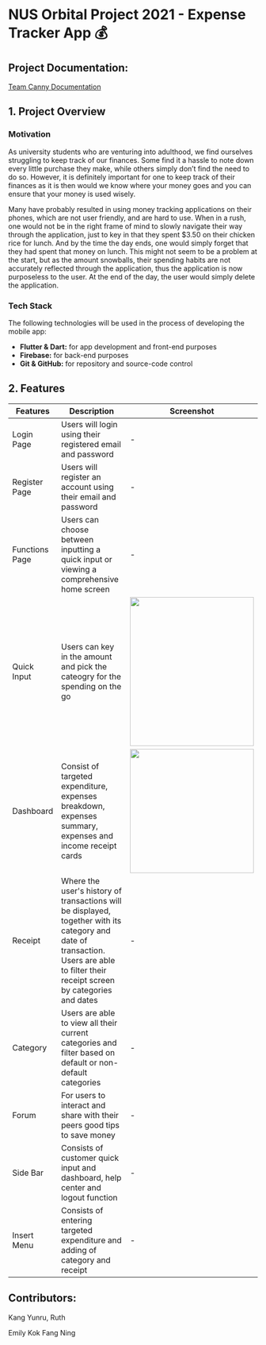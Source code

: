 # NUS Orbital Project 2021 - Expense Tracker App 💰

## Project Documentation:
[Team Canny Documentation](https://docs.google.com/document/d/1WoM_8MpcHSbMwac13FGqDmxby7W3UP0leAfCGIvcXTU/edit?usp=sharing)

## 1. Project Overview
### Motivation
As university students who are venturing into adulthood, we find ourselves struggling to keep track of our finances. Some find it a hassle to note down every little purchase they make, while others simply don’t find the need to do so. However, it is definitely important for one to keep track of their finances as it is then would we know where your money goes and you can ensure that your money is used wisely.

Many have probably resulted in using money tracking applications on their phones, which are not user friendly, and are hard to use. When in a rush, one would not be in the right frame of mind to slowly navigate their way through the application, just to key in that they spent $3.50 on their chicken rice for lunch. And by the time the day ends, one would simply forget that they had spent that money on lunch. This might not seem to be a problem at the start, but as the amount snowballs, their spending habits are not accurately reflected through the application, thus the application is now purposeless to the user. At the end of the day, the user would simply delete the application.

### Tech Stack
The following technologies will be used in the process of developing the mobile app:
* **Flutter & Dart:** for app development and front-end purposes
* **Firebase:** for back-end purposes
* **Git & GitHub:** for repository and source-code control

## 2. Features
| Features | Description | Screenshot |
| -------- | ----------- | ---------- |
| Login Page | Users will login using their registered email and password |  - |
| Register Page | Users will register an account using their email and password |  - |
| Functions Page | Users can choose between inputting a quick input or viewing a comprehensive home screen | -  |
| Quick Input | Users can key in the amount and pick the cateogry for the spending on the go | <img src="https://github.com/ruthkangyr/Canny/blob/main/styles/images/quick%20input.jpg?raw=true" height="300" width="250"> |
| Dashboard | Consist of targeted expenditure, expenses breakdown, expenses summary, expenses and income receipt cards | <img src="https://github.com/ruthkangyr/Canny/blob/main/styles/images/expense%20breakdown%20card.gif?raw=true" height="250" width="250"> |
| Receipt | Where the user's history of transactions will be displayed, together with its category and date of transaction. Users are able to filter their receipt screen by categories and dates | - |
| Category | Users are able to view all their current categories and filter based on default or non-default categories | - |
| Forum | For users to interact and share with their peers good tips to save money | - |
| Side Bar | Consists of customer quick input and dashboard, help center and logout function | - |
| Insert Menu | Consists of entering targeted expenditure and adding of category and receipt | - |

## Contributors:
Kang Yunru, Ruth

Emily Kok Fang Ning
